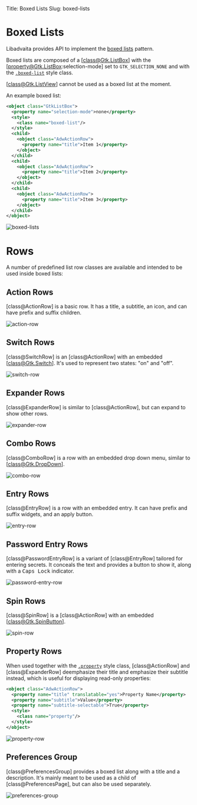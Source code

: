 Title: Boxed Lists
Slug: boxed-lists

# Boxed Lists

Libadvaita provides API to implement the [boxed lists](https://developer.gnome.org/hig/patterns/containers/boxed-lists.html)
pattern.

Boxed lists are composed of a [class@Gtk.ListBox] with the
[property@Gtk.ListBox:selection-mode] set to `GTK_SELECTION_NONE` and with the
[`.boxed-list`](style-classes.html#boxed-lists-cards) style class.

[class@Gtk.ListView] cannot be used as a boxed list at the moment.

An example boxed list:

```xml
<object class="GtkListBox">
  <property name="selection-mode">none</property>
  <style>
    <class name="boxed-list"/>
  </style>
  <child>
    <object class="AdwActionRow">
      <property name="title">Item 1</property>
    </object>
  </child>
  <child>
    <object class="AdwActionRow">
      <property name="title">Item 2</property>
    </object>
  </child>
  <child>
    <object class="AdwActionRow">
      <property name="title">Item 3</property>
    </object>
  </child>
</object>
```

<picture>
  <source srcset="boxed-lists-dark.png" media="(prefers-color-scheme: dark)">
  <img src="boxed-lists.png" alt="boxed-lists">
</picture>

# Rows

A number of predefined list row classes are available and intended to be used
inside boxed lists:

## Action Rows

[class@ActionRow] is a basic row. It has a title, a subtitle, an icon, and can
have prefix and suffix children.

<picture>
  <source srcset="action-row-dark.png" media="(prefers-color-scheme: dark)">
  <img src="action-row.png" alt="action-row">
</picture>

## Switch Rows

[class@SwitchRow] is an [class@ActionRow] with an embedded [class@Gtk.Switch].
It's used to represent two states: "on" and "off".

<picture>
  <source srcset="switch-row-dark.png" media="(prefers-color-scheme: dark)">
  <img src="switch-row.png" alt="switch-row">
</picture>

## Expander Rows

[class@ExpanderRow] is similar to [class@ActionRow], but can expand to show
other rows.

<picture>
  <source srcset="expander-row-dark.png" media="(prefers-color-scheme: dark)">
  <img src="expander-row.png" alt="expander-row">
</picture>

## Combo Rows

[class@ComboRow] is a row with an embedded drop down menu, similar to
[class@Gtk.DropDown].

<picture>
  <source srcset="combo-row-dark.png" media="(prefers-color-scheme: dark)">
  <img src="combo-row.png" alt="combo-row">
</picture>

## Entry Rows

[class@EntryRow] is a row with an embedded entry. It can have prefix and suffix
widgets, and an apply button.

<picture>
  <source srcset="entry-row-dark.png" media="(prefers-color-scheme: dark)">
  <img src="entry-row.png" alt="entry-row">
</picture>

## Password Entry Rows

[class@PasswordEntryRow] is a variant of [class@EntryRow] tailored for entering
secrets. It conceals the text and provides a button to show it, along with a
<kbd>Caps Lock</kbd> indicator.

<picture>
  <source srcset="password-entry-row-dark.png" media="(prefers-color-scheme: dark)">
  <img src="password-entry-row.png" alt="password-entry-row">
</picture>

## Spin Rows

[class@SpinRow] is a [class@ActionRow] with an embedded
[class@Gtk.SpinButton].

<picture>
  <source srcset="spin-row-dark.png" media="(prefers-color-scheme: dark)">
  <img src="spin-row.png" alt="spin-row">
</picture>

## Property Rows

When used together with the [`.property`](style-classes.html#property-rows)
style class, [class@ActionRow] and [class@ExpanderRow] deemphasize their title
and emphasize their subtitle instead, which is useful for displaying read-only
properties:

```xml
<object class="AdwActionRow">
  <property name="title" translatable="yes">Property Name</property>
  <property name="subtitle">Value</property>
  <property name="subtitle-selectable">True</property>
  <style>
    <class name="property"/>
  </style>
</object>
```

<picture>
  <source srcset="property-row-dark.png" media="(prefers-color-scheme: dark)">
  <img src="property-row.png" alt="property-row">
</picture>

## Preferences Group

[class@PreferencesGroup] provides a boxed list along with a title and a
description. It's mainly meant to be used as a child of [class@PreferencesPage],
but can also be used separately.

<picture>
  <source srcset="preferences-group-dark.png" media="(prefers-color-scheme: dark)">
  <img src="preferences-group.png" alt="preferences-group">
</picture>
